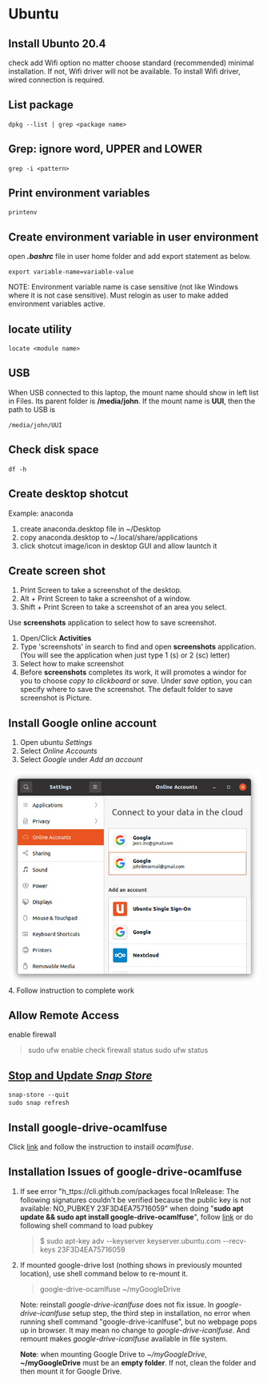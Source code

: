 
# Ubuntu

## Install Ubunto 20.4

check add Wifi option no matter choose standard (recommended) minimal installation. If not, Wifi driver will not be available. To install Wifi driver, wired connection is required.

## List package
```
dpkg --list | grep <package name>
```

## Grep: ignore word, UPPER and LOWER
```
grep -i <pattern>
```

## Print environment variables
```
printenv
```

## Create environment variable in user environment
open *__.bashrc__* file in user home folder and add export statement as below.
```
export variable-name=variable-value
```
NOTE: Environment variable name is case sensitive (not like Windows where it is not case sensitive). Must relogin as user to make added environment variables active.

## locate utility
```
locate <module name>
```

## USB 
When USB connected to this laptop, the mount name should show in left list in Files. Its parent folder is __/media/john__. If the mount name is __UUI__, then the path to USB is
```
/media/john/UUI
```

## Check disk space
```
df -h
```

## Create desktop shotcut

Example: anaconda

1. create anaconda.desktop file in ~/Desktop
2. copy anaconda.desktop to ~/.local/share/applications
3. click shotcut image/icon in desktop GUI and allow launtch it 

## Create screen shot
1. Print Screen to take a screenshot of the desktop.
2. Alt + Print Screen to take a screenshot of a window.
3. Shift + Print Screen to take a screenshot of an area you select.

Use __screenshots__ application to select how to save screenshot.

1. Open/Click __Activities__
2. Type 'screenshots' in search to find and open __screenshots__ application. (You will see the application when just type 1 (s) or 2 (sc) letter)
3. Select how to make screenshot
4. Before __screenshots__ completes its work, it will promotes a windor for you to choose _copy to clickboard_ or _save_. Under _save_ option, you can specify where to save the screenshot. The default folder to save screenshot is Picture.


## Install Google online account
1. Open ubuntu _Settings_
2. Select _Online Accounts_ 
3. Select _Google_ under _Add an account_
<img src='GNOME.png'>
4. Follow instruction to complete work

## Allow Remote Access
enable firewall
> sudo ufw enable
check firewall status
> sudo ufw status

## [Stop and Update _Snap Store_](https://askubuntu.com/questions/1430194/how-to-stop-snap-store-for-update)
```
snap-store --quit
sudo snap refresh
```
## Install google-drive-ocamlfuse
Click [link](https://linuxhint.com/google_drive_installation_ubuntu/#:~:text=To%20add%20your%20Google%20Drive,in%20to%20your%20Google%20account.) and follow the instruction to instaill _ocamlfuse_. 

## Installation Issues of google-drive-ocamlfuse

1. If see error "h_ttps://cli.github.com/packages focal InRelease: The following signatures couldn't be verified because the public key is not available: NO_PUBKEY 23F3D4EA75716059" when doing "__sudo apt update && sudo apt install google-drive-ocamlfuse__", follow [link](https://chrisjean.com/fix-apt-get-update-the-following-signatures-couldnt-be-verified-because-the-public-key-is-not-available/) or do following shell command to load pubkey
    >$ sudo apt-key adv --keyserver keyserver.ubuntu.com --recv-keys 23F3D4EA75716059

2. If mounted google-drive lost (nothing shows in previously mounted location), use shell command below to re-mount it. 
    >google-drive-ocamlfuse ~/myGoogleDrive

    Note: reinstall _google-drive-icanlfuse_ does not fix issue. In _google-drive-icanlfuse_ setup step, the third step in installation, no error when running shell command "google-drive-icanlfuse", but no webpage pops up in browser. It may mean no change to _google-drive-icanlfuse_. And remount makes _google-drive-icanlfuse_ available in file system.

    __Note__: when mounting Google Drive to _~/myGoogleDrive_, __~/myGoogleDrive__ must be an __empty folder__. If not, clean the folder and then mount it for Google Drive.

